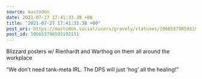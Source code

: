```yaml
---
source: mastodon
date: 2021-07-27 17:41:33.38 +00
title: "2021-07-27 17:41:33.38 +00"
post_uri: https://mastodon.social/users/gravely/statuses/106653790593192151
post_id: 106653790593192151
---
```

Blizzard posters w/ Rienhardt and Warthog on them all around the workplace

“We don’t need tank-meta IRL. The DPS will just ‘hog’ all the healing!”


